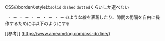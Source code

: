 CSSのborderのstyleは`solid` `dashed` `dotted`くらいしか選べない

` ・ ー ・ ー ・ ー ・ ー ・ ー` のような線を表現したり、隙間の間隔を自由に操作するためには以下のようにする

[[参考]] (https://www.ameamelog.com/css-dotline/)
